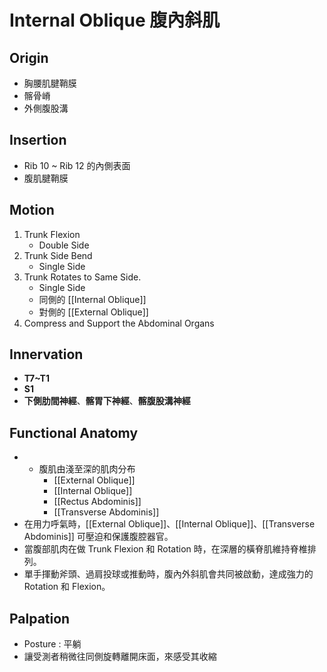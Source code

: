 # Internal Oblique 腹內斜肌
## Origin
* 胸腰肌腱鞘膜
* 髂骨嵴
* 外側腹股溝  

## Insertion
* Rib 10 ~ Rib 12 的內側表面
* 腹肌腱鞘膜  

## Motion
1. Trunk Flexion
	* Double Side
2. Trunk Side Bend
	* Single Side
3. Trunk Rotates to Same Side.
	* Single Side
	* 同側的 [[Internal Oblique]]
	* 對側的 [[External Oblique]]
4. Compress and Support the Abdominal Organs  

## Innervation
* **T7~T1**
* **S1**
* **下側肋間神經**、**髂胃下神經**、**髂腹股溝神經**  

## Functional Anatomy
* * 腹肌由淺至深的肌肉分布
	* [[External Oblique]]
	* [[Internal Oblique]]
	* [[Rectus Abdominis]]
	* [[Transverse Abdominis]]
* 在用力呼氣時，[[External Oblique]]、[[Internal Oblique]]、[[Transverse Abdominis]] 可壓迫和保護腹腔器官。
* 當腹部肌肉在做 Trunk Flexion 和 Rotation 時，在深層的橫脊肌維持脊椎排列。
* 單手揮動斧頭、過肩投球或推動時，腹內外斜肌會共同被啟動，達成強力的 Rotation 和 Flexion。  

## Palpation
* Posture : 平躺
* 讓受測者稍微往同側旋轉離開床面，來感受其收縮